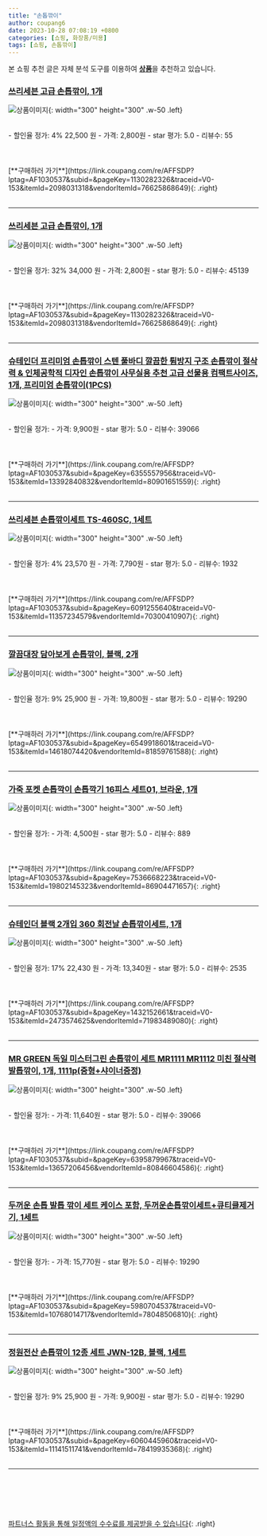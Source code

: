 ```yaml
---
title: "손톱깎이"
author: coupang6
date: 2023-10-28 07:08:19 +0800
categories: [쇼핑, 화장품/미용]
tags: [쇼핑, 손톱깎이]
---
```


본 쇼핑 추천 글은 자체 분석 도구를 이용하여 [**상품**](https://link.coupang.com/a/bao1ui)을 추천하고 있습니다.

### [쓰리세븐 고급 손톱깎이, 1개](https://link.coupang.com/re/AFFSDP?lptag=AF1030537&subid=&pageKey=1130282326&traceid=V0-153&itemId=2098031318&vendorItemId=76625868649)

![상품이미지](https://thumbnail9.coupangcdn.com/thumbnails/remote/230x230ex/image/retail/images/2353185368022697-b9e942e9-e134-45b5-9a96-53d64439b6c2.jpg){: width="300" height="300" .w-50 .left}


<br>
- 할인율 정가: 4%  22,500   원
- 가격: 2,800원
- star 평가: 5.0
- 리뷰수: 55
<br>
<br>
<br>
<br>
[**구매하러 가기**](https://link.coupang.com/re/AFFSDP?lptag=AF1030537&subid=&pageKey=1130282326&traceid=V0-153&itemId=2098031318&vendorItemId=76625868649){: .right}
<br>
<br>

---

### [쓰리세븐 고급 손톱깎이, 1개](https://link.coupang.com/re/AFFSDP?lptag=AF1030537&subid=&pageKey=1130282326&traceid=V0-153&itemId=2098031318&vendorItemId=76625868649)

![상품이미지](https://thumbnail9.coupangcdn.com/thumbnails/remote/230x230ex/image/retail/images/2353185368022697-b9e942e9-e134-45b5-9a96-53d64439b6c2.jpg){: width="300" height="300" .w-50 .left}


<br>
- 할인율 정가: 32%  34,000   원
- 가격: 2,800원
- star 평가: 5.0
- 리뷰수: 45139
<br>
<br>
<br>
<br>
[**구매하러 가기**](https://link.coupang.com/re/AFFSDP?lptag=AF1030537&subid=&pageKey=1130282326&traceid=V0-153&itemId=2098031318&vendorItemId=76625868649){: .right}
<br>
<br>

---

### [슈테인더 프리미엄 손톱깎이 스텐 풀바디 깔끔한 튐방지 구조 손톱깎이 절삭력 & 인체공학적 디자인 손톱깎이 사무실용 추천 고급 선물용 컴팩트사이즈, 1개, 프리미엄 손톱깎이(1PCS)](https://link.coupang.com/re/AFFSDP?lptag=AF1030537&subid=&pageKey=6355557956&traceid=V0-153&itemId=13392840832&vendorItemId=80901651559)

![상품이미지](https://thumbnail10.coupangcdn.com/thumbnails/remote/230x230ex/image/vendor_inventory/ac20/403175ded966379a3190771f6c391b0ef68e7d04a2f008e5889d3adafd8f.jpg){: width="300" height="300" .w-50 .left}


<br>
- 할인율 정가: 
- 가격: 9,900원
- star 평가: 5.0
- 리뷰수: 39066
<br>
<br>
<br>
<br>
[**구매하러 가기**](https://link.coupang.com/re/AFFSDP?lptag=AF1030537&subid=&pageKey=6355557956&traceid=V0-153&itemId=13392840832&vendorItemId=80901651559){: .right}
<br>
<br>

---

### [쓰리세븐 손톱깎이세트 TS-460SC, 1세트](https://link.coupang.com/re/AFFSDP?lptag=AF1030537&subid=&pageKey=6091255640&traceid=V0-153&itemId=11357234579&vendorItemId=70300410907)

![상품이미지](https://thumbnail9.coupangcdn.com/thumbnails/remote/230x230ex/image/retail/images/1646586764368124-bd937b82-55f6-485d-9635-da4f3f124117.jpg){: width="300" height="300" .w-50 .left}


<br>
- 할인율 정가: 4%  23,570   원
- 가격: 7,790원
- star 평가: 5.0
- 리뷰수: 1932
<br>
<br>
<br>
<br>
[**구매하러 가기**](https://link.coupang.com/re/AFFSDP?lptag=AF1030537&subid=&pageKey=6091255640&traceid=V0-153&itemId=11357234579&vendorItemId=70300410907){: .right}
<br>
<br>

---

### [깔끔대장 담아보게 손톱깎이, 블랙, 2개](https://link.coupang.com/re/AFFSDP?lptag=AF1030537&subid=&pageKey=6549918601&traceid=V0-153&itemId=14618074420&vendorItemId=81859761588)

![상품이미지](https://thumbnail6.coupangcdn.com/thumbnails/remote/230x230ex/image/vendor_inventory/1f66/a97e1bc58c97598cf0fcea5e03ae15f550cee84ba4765b8d62f88d44c2e5.jpg){: width="300" height="300" .w-50 .left}


<br>
- 할인율 정가: 9%  25,900   원
- 가격: 19,800원
- star 평가: 5.0
- 리뷰수: 19290
<br>
<br>
<br>
<br>
[**구매하러 가기**](https://link.coupang.com/re/AFFSDP?lptag=AF1030537&subid=&pageKey=6549918601&traceid=V0-153&itemId=14618074420&vendorItemId=81859761588){: .right}
<br>
<br>

---

### [가죽 포켓 손톱깍이 손톱깍기 16피스 세트01, 브라운, 1개](https://link.coupang.com/re/AFFSDP?lptag=AF1030537&subid=&pageKey=7536668223&traceid=V0-153&itemId=19802145323&vendorItemId=86904471657)

![상품이미지](https://thumbnail6.coupangcdn.com/thumbnails/remote/230x230ex/image/vendor_inventory/7339/5837fe82b57d857da9f29958c4c4d8d22a5eaf00d119f2efcf1bee86012e.jpg){: width="300" height="300" .w-50 .left}


<br>
- 할인율 정가: 
- 가격: 4,500원
- star 평가: 5.0
- 리뷰수: 889
<br>
<br>
<br>
<br>
[**구매하러 가기**](https://link.coupang.com/re/AFFSDP?lptag=AF1030537&subid=&pageKey=7536668223&traceid=V0-153&itemId=19802145323&vendorItemId=86904471657){: .right}
<br>
<br>

---

### [슈테인더 블랙 2개입 360 회전날 손톱깎이세트, 1개](https://link.coupang.com/re/AFFSDP?lptag=AF1030537&subid=&pageKey=1432152661&traceid=V0-153&itemId=2473574625&vendorItemId=71983489080)

![상품이미지](https://thumbnail8.coupangcdn.com/thumbnails/remote/230x230ex/image/vendor_inventory/2f16/b3ad596f051bbd6350af345295898aff74f8f950871e3e93a0ec0b520b8b.jpg){: width="300" height="300" .w-50 .left}


<br>
- 할인율 정가: 17%  22,430   원
- 가격: 13,340원
- star 평가: 5.0
- 리뷰수: 2535
<br>
<br>
<br>
<br>
[**구매하러 가기**](https://link.coupang.com/re/AFFSDP?lptag=AF1030537&subid=&pageKey=1432152661&traceid=V0-153&itemId=2473574625&vendorItemId=71983489080){: .right}
<br>
<br>

---

### [MR GREEN 독일 미스터그린 손톱깎이 세트 MR1111 MR1112 미친 절삭력 발톱깎이, 1개, 1111p(중형+샤이너증정)](https://link.coupang.com/re/AFFSDP?lptag=AF1030537&subid=&pageKey=6395879967&traceid=V0-153&itemId=13657206456&vendorItemId=80846604586)

![상품이미지](https://thumbnail7.coupangcdn.com/thumbnails/remote/230x230ex/image/vendor_inventory/d4a5/d84a8917ce8f41c11e284f4c7cc4c3839072cd52029f3ca61627ba1e2d7d.jpg){: width="300" height="300" .w-50 .left}


<br>
- 할인율 정가: 
- 가격: 11,640원
- star 평가: 5.0
- 리뷰수: 39066
<br>
<br>
<br>
<br>
[**구매하러 가기**](https://link.coupang.com/re/AFFSDP?lptag=AF1030537&subid=&pageKey=6395879967&traceid=V0-153&itemId=13657206456&vendorItemId=80846604586){: .right}
<br>
<br>

---

### [두꺼운 손톱 발톱 깎이 세트 케이스 포함, 두꺼운손톱깎이세트+큐티클제거기, 1세트](https://link.coupang.com/re/AFFSDP?lptag=AF1030537&subid=&pageKey=5980704537&traceid=V0-153&itemId=10768014717&vendorItemId=78048506810)

![상품이미지](https://thumbnail8.coupangcdn.com/thumbnails/remote/230x230ex/image/vendor_inventory/0394/c8e2601059381f9ff3586335ca395c6321eff5cd124b69236eb51167fad2.jpg){: width="300" height="300" .w-50 .left}


<br>
- 할인율 정가: 
- 가격: 15,770원
- star 평가: 5.0
- 리뷰수: 19290
<br>
<br>
<br>
<br>
[**구매하러 가기**](https://link.coupang.com/re/AFFSDP?lptag=AF1030537&subid=&pageKey=5980704537&traceid=V0-153&itemId=10768014717&vendorItemId=78048506810){: .right}
<br>
<br>

---

### [정원전산 손톱깎이 12종 세트 JWN-12B, 블랙, 1세트](https://link.coupang.com/re/AFFSDP?lptag=AF1030537&subid=&pageKey=6060445960&traceid=V0-153&itemId=11141511741&vendorItemId=78419935368)

![상품이미지](https://thumbnail7.coupangcdn.com/thumbnails/remote/230x230ex/image/rs_quotation_api/krzyioqj/bc497a3a17044ec09e90cbe36c15d781.jpg){: width="300" height="300" .w-50 .left}


<br>
- 할인율 정가: 9%  25,900   원
- 가격: 9,900원
- star 평가: 5.0
- 리뷰수: 19290
<br>
<br>
<br>
<br>
[**구매하러 가기**](https://link.coupang.com/re/AFFSDP?lptag=AF1030537&subid=&pageKey=6060445960&traceid=V0-153&itemId=11141511741&vendorItemId=78419935368){: .right}
<br>
<br>

---
<br><br><br><br><br> [파트너스 활동을 통해 일정액의 수수료를 제공받을 수 있습니다](https://link.coupang.com/a/bao1ui){: .right}